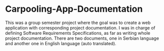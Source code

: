# Carpooling-App-Documentation
This was a group semester project where the goal was to create a web application with corresponding project documentation. I was in charge of defining Software Requirements Specifications, as far as writing whole project documentation. There are two documents, one in Serbian language and another one in English language (auto translated).
